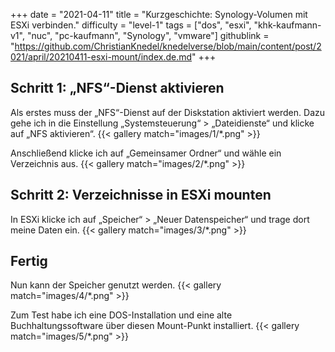 +++
date = "2021-04-11"
title = "Kurzgeschichte: Synology-Volumen mit ESXi verbinden."
difficulty = "level-1"
tags = ["dos", "esxi", "khk-kaufmann-v1", "nuc", "pc-kaufmann", "Synology", "vmware"]
githublink = "https://github.com/ChristianKnedel/knedelverse/blob/main/content/post/2021/april/20210411-esxi-mount/index.de.md"
+++

## Schritt 1: „NFS“-Dienst aktivieren
Als erstes muss der „NFS“-Dienst auf der Diskstation aktiviert werden. Dazu gehe ich in die Einstellung „Systemsteuerung“ > „Dateidienste“ und klicke auf „NFS aktivieren“.
{{< gallery match="images/1/*.png" >}}

Anschließend klicke ich auf „Gemeinsamer Ordner“ und wähle ein Verzeichnis aus.
{{< gallery match="images/2/*.png" >}}

## Schritt 2: Verzeichnisse in ESXi mounten
In ESXi klicke ich auf „Speicher“ > „Neuer Datenspeicher“ und trage dort meine Daten ein.
{{< gallery match="images/3/*.png" >}}

## Fertig
Nun kann der Speicher genutzt werden.
{{< gallery match="images/4/*.png" >}}

Zum Test habe ich eine DOS-Installation und eine alte Buchhaltungssoftware über diesen Mount-Punkt installiert. 
{{< gallery match="images/5/*.png" >}}

